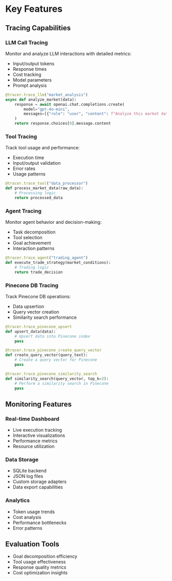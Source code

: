 # Key Features

## Tracing Capabilities

### LLM Call Tracing
Monitor and analyze LLM interactions with detailed metrics:
- Input/output tokens
- Response times
- Cost tracking
- Model parameters
- Prompt analysis

```python
@tracer.trace_llm("market_analysis")
async def analyze_market(data):
    response = await openai.chat.completions.create(
        model="gpt-4o-mini",
        messages=[{"role": "user", "content": f"Analyze this market data: {data}"}]
    )
    return response.choices[0].message.content
```

### Tool Tracing
Track tool usage and performance:
- Execution time
- Input/output validation
- Error rates
- Usage patterns

```python
@tracer.trace_tool("data_processor")
def process_market_data(raw_data):
    # Processing logic
    return processed_data
```

### Agent Tracing
Monitor agent behavior and decision-making:
- Task decomposition
- Tool selection
- Goal achievement
- Interaction patterns

```python
@tracer.trace_agent("trading_agent")
def execute_trade_strategy(market_conditions):
    # Trading logic
    return trade_decision
```

### Pinecone DB Tracing
Track Pinecone DB operations:
- Data upsertion
- Query vector creation
- Similarity search performance

```python
@tracer.trace_pinecone_upsert
def upsert_data(data):
    # Upsert data into Pinecone index
    pass

@tracer.trace_pinecone_create_query_vector
def create_query_vector(query_text):
    # Create a query vector for Pinecone
    pass

@tracer.trace_pinecone_similarity_search
def similarity_search(query_vector, top_k=3):
    # Perform a similarity search in Pinecone
    pass
```


## Monitoring Features

### Real-time Dashboard
- Live execution tracking
- Interactive visualizations
- Performance metrics
- Resource utilization

### Data Storage
- SQLite backend
- JSON log files
- Custom storage adapters
- Data export capabilities

### Analytics
- Token usage trends
- Cost analysis
- Performance bottlenecks
- Error patterns

## Evaluation Tools
- Goal decomposition efficiency
- Tool usage effectiveness
- Response quality metrics
- Cost optimization insights